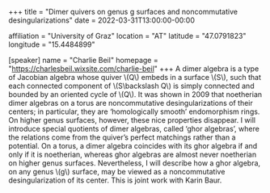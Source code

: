 +++
title = "Dimer quivers on genus g surfaces and noncommutative desingularizations"
date = 2022-03-31T13:00:00-00:00

affiliation = "University of Graz"
location = "AT"
latitude = "47.0791823"
longitude = "15.4484899"

[speaker]
  name = "Charlie Beil"
  homepage = "https://charlesbeil.wixsite.com/charlie-beil"
+++
A dimer algebra is a type of Jacobian algebra whose quiver \\(Q\\) embeds in a surface \\(S\\), such that each connected component of 
\\(S\backslash Q\\) is simply connected and bounded by an oriented cycle of \\(Q\\). It was shown in 2009 that noetherian dimer algebras on a torus are noncommutative desingularizations of their centers; in particular, they are ‘homologically smooth’ endomorphism rings. On higher genus surfaces, however, these nice properties disappear. I will introduce special quotients of dimer algebras, called ‘ghor algebras’, where the relations come from the quiver’s perfect matchings rather than a potential. On a torus, a dimer algebra coincides with its ghor algebra if and only if it is noetherian, whereas ghor algebras are almost never noetherian on higher genus surfaces. Nevertheless, I will describe how a ghor algebra, on any genus \\(g\\) surface, may be viewed as a noncommutative desingularization of its center. This is joint work with Karin Baur.
